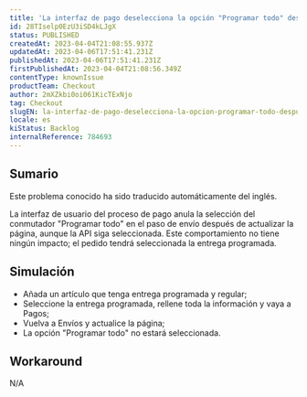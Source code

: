 ```yaml
---
title: 'La interfaz de pago deselecciona la opción "Programar todo" después de actualizar la página.'
id: 28TIselp0EzU3iSD4kLJgX
status: PUBLISHED
createdAt: 2023-04-04T21:08:55.937Z
updatedAt: 2023-04-06T17:51:41.231Z
publishedAt: 2023-04-06T17:51:41.231Z
firstPublishedAt: 2023-04-04T21:08:56.349Z
contentType: knownIssue
productTeam: Checkout
author: 2mXZkbi0oi061KicTExNjo
tag: Checkout
slugEN: la-interfaz-de-pago-deselecciona-la-opcion-programar-todo-despues-de-actualizar-la-pagina
locale: es
kiStatus: Backlog
internalReference: 784693
---
```


## Sumario

<div class="alert alert-info">
  <p>Este problema conocido ha sido traducido automáticamente del inglés.</p>
</div>


La interfaz de usuario del proceso de pago anula la selección del conmutador "Programar todo" en el paso de envío después de actualizar la página, aunque la API siga seleccionada. Este comportamiento no tiene ningún impacto; el pedido tendrá seleccionada la entrega programada.



## Simulación



- Añada un artículo que tenga entrega programada y regular;
- Seleccione la entrega programada, rellene toda la información y vaya a Pagos;
- Vuelva a Envíos y actualice la página;
- La opción "Programar todo" no estará seleccionada.


##

## Workaround


N/A



